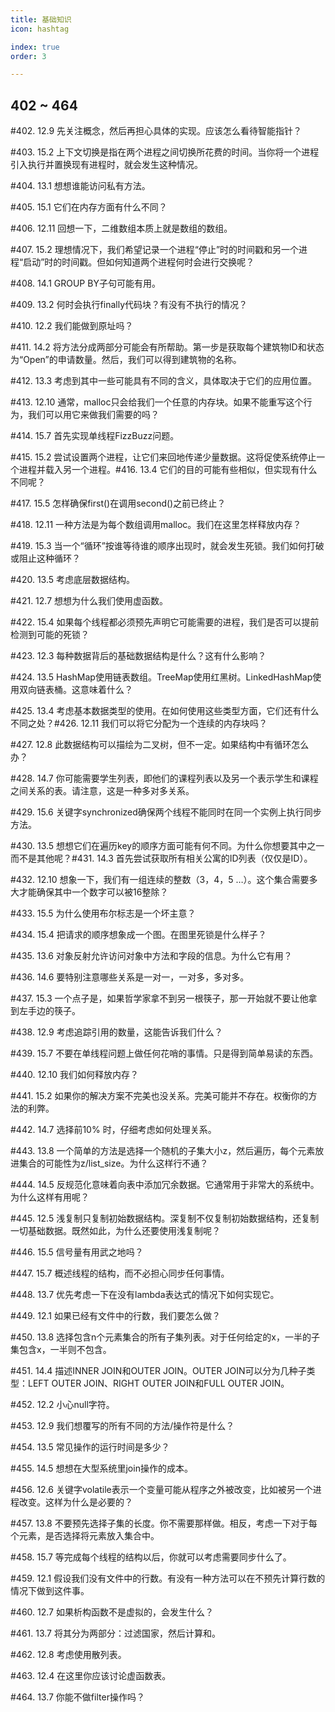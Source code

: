 ```yaml
---
title: 基础知识
icon: hashtag

index: true
order: 3

---
```


## 402 ~ 464

#402. 12.9 先关注概念，然后再担心具体的实现。应该怎么看待智能指针？

#403. 15.2 上下文切换是指在两个进程之间切换所花费的时间。当你将一个进程引入执行并置换现有进程时，就会发生这种情况。

#404. 13.1 想想谁能访问私有方法。

#405. 15.1 它们在内存方面有什么不同？

#406. 12.11 回想一下，二维数组本质上就是数组的数组。

#407. 15.2 理想情况下，我们希望记录一个进程“停止”时的时间戳和另一个进程“启动”时的时间戳。但如何知道两个进程何时会进行交换呢？

#408. 14.1 GROUP BY子句可能有用。

#409. 13.2 何时会执行finally代码块？有没有不执行的情况？

#410. 12.2 我们能做到原址吗？

#411. 14.2 将方法分成两部分可能会有所帮助。第一步是获取每个建筑物ID和状态为“Open”的申请数量。然后，我们可以得到建筑物的名称。

#412. 13.3 考虑到其中一些可能具有不同的含义，具体取决于它们的应用位置。

#413. 12.10 通常，malloc只会给我们一个任意的内存块。如果不能重写这个行为，我们可以用它来做我们需要的吗？

#414. 15.7 首先实现单线程FizzBuzz问题。

#415. 15.2 尝试设置两个进程，让它们来回地传递少量数据。这将促使系统停止一个进程并载入另一个进程。#416. 13.4 它们的目的可能有些相似，但实现有什么不同呢？

#417. 15.5 怎样确保first()在调用second()之前已终止？

#418. 12.11 一种方法是为每个数组调用malloc。我们在这里怎样释放内存？

#419. 15.3 当一个“循环”按谁等待谁的顺序出现时，就会发生死锁。我们如何打破或阻止这种循环？

#420. 13.5 考虑底层数据结构。

#421. 12.7 想想为什么我们使用虚函数。

#422. 15.4 如果每个线程都必须预先声明它可能需要的进程，我们是否可以提前检测到可能的死锁？

#423. 12.3 每种数据背后的基础数据结构是什么？这有什么影响？

#424. 13.5 HashMap使用链表数组。TreeMap使用红黑树。LinkedHashMap使用双向链表桶。这意味着什么？

#425. 13.4 考虑基本数据类型的使用。在如何使用这些类型方面，它们还有什么不同之处？#426. 12.11 我们可以将它分配为一个连续的内存块吗？

#427. 12.8 此数据结构可以描绘为二叉树，但不一定。如果结构中有循环怎么办？

#428. 14.7 你可能需要学生列表，即他们的课程列表以及另一个表示学生和课程之间关系的表。请注意，这是一种多对多关系。

#429. 15.6 关键字synchronized确保两个线程不能同时在同一个实例上执行同步方法。

#430. 13.5 想想它们在遍历key的顺序方面可能有何不同。为什么你想要其中之一而不是其他呢？#431. 14.3 首先尝试获取所有相关公寓的ID列表（仅仅是ID）。

#432. 12.10 想象一下，我们有一组连续的整数（3，4，5 …）。这个集合需要多大才能确保其中一个数字可以被16整除？

#433. 15.5 为什么使用布尔标志是一个坏主意？

#434. 15.4 把请求的顺序想象成一个图。在图里死锁是什么样子？

#435. 13.6 对象反射允许访问对象中方法和字段的信息。为什么它有用？

#436. 14.6 要特别注意哪些关系是一对一，一对多，多对多。

#437. 15.3 一个点子是，如果哲学家拿不到另一根筷子，那一开始就不要让他拿到左手边的筷子。

#438. 12.9 考虑追踪引用的数量，这能告诉我们什么？

#439. 15.7 不要在单线程问题上做任何花哨的事情。只是得到简单易读的东西。

#440. 12.10 我们如何释放内存？

#441. 15.2 如果你的解决方案不完美也没关系。完美可能并不存在。权衡你的方法的利弊。

#442. 14.7 选择前10% 时，仔细考虑如何处理关系。

#443. 13.8 一个简单的方法是选择一个随机的子集大小z，然后遍历，每个元素放进集合的可能性为z/list_size。为什么这样行不通？

#444. 14.5 反规范化意味着向表中添加冗余数据。它通常用于非常大的系统中。为什么这样有用呢？

#445. 12.5 浅复制只复制初始数据结构。深复制不仅复制初始数据结构，还复制一切基础数据。既然如此，为什么还要使用浅复制呢？

#446. 15.5 信号量有用武之地吗？

#447. 15.7 概述线程的结构，而不必担心同步任何事情。

#448. 13.7 优先考虑一下在没有lambda表达式的情况下如何实现它。

#449. 12.1 如果已经有文件中的行数，我们要怎么做？

#450. 13.8 选择包含n个元素集合的所有子集列表。对于任何给定的x，一半的子集包含x，一半则不包含。

#451. 14.4 描述INNER JOIN和OUTER JOIN。OUTER JOIN可以分为几种子类型：LEFT OUTER JOIN、RIGHT OUTER JOIN和FULL OUTER JOIN。

#452. 12.2 小心null字符。

#453. 12.9 我们想覆写的所有不同的方法/操作符是什么？

#454. 13.5 常见操作的运行时间是多少？

#455. 14.5 想想在大型系统里join操作的成本。

#456. 12.6 关键字volatile表示一个变量可能从程序之外被改变，比如被另一个进程改变。这样为什么是必要的？

#457. 13.8 不要预先选择子集的长度。你不需要那样做。相反，考虑一下对于每个元素，是否选择将元素放入集合中。

#458. 15.7 等完成每个线程的结构以后，你就可以考虑需要同步什么了。

#459. 12.1 假设我们没有文件中的行数。有没有一种方法可以在不预先计算行数的情况下做到这件事。

#460. 12.7 如果析构函数不是虚拟的，会发生什么？

#461. 13.7 将其分为两部分：过滤国家，然后计算和。

#462. 12.8 考虑使用散列表。

#463. 12.4 在这里你应该讨论虚函数表。

#464. 13.7 你能不做filter操作吗？







